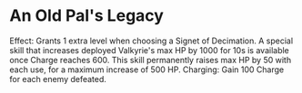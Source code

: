 # An Old Pal's Legacy

Effect: Grants 1 extra level when choosing a Signet of Decimation. A special skill that increases deployed Valkyrie's max HP by 1000 for 10s is available once Charge reaches 600. This skill permanently raises max HP by 50 with each use, for a maximum increase of 500 HP.
Charging: Gain 100 Charge for each enemy defeated.
